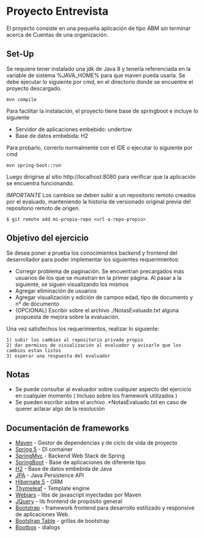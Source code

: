 # Proyecto Entrevista

El proyecto consiste en una pequeña aplicación de tipo ABM sin terminar acerca de Cuentas de una organización.

## Set-Up

Se requiere tener instalado una jdk de Java 8 y tenerla referenciada en la variable de sistema %JAVA_HOME% para que maven pueda usarla.
Se debe ejecutar lo siguiente por cmd,  en el directorio donde se encuentre el proyecto descargado.

```
mvn compile
```

Para facilitar la instalación,  el proyecto tiene base de springboot e incluye lo siguiente

* Servidor de aplicaciones embebido: undertow
* Base de datos embebida: H2
 
Para probarlo,  correrlo normalmente con el IDE o ejecutar lo siguiente por cmd

```
mvn spring-boot::run
```

Luego dirigirse al sitio http://localhost:8080 para verificar que la aplicación se encuentra funcionando.

*IMPORTANTE* 
Los cambios se deben subir a un repositorio remoto creados por el evaluado, manteniendo la historia de versionado original previa del repositorio remoto de origen.

```
$ git remote add mi-propio-repo <url-a-repo-propio>
```

## Objetivo del ejercicio

Se desea poner a prueba los conocimientos backend y frontend del desarrollador para poder implementar los siguientes requerimientos:

* Corregir problema de paginación. Se encuentran precargados más usuarios de los que se muestran en la primer página. Al pasar a la siguiente,  se siguen visualizando los mismos
* Agregar eliminación de usuarios
* Agregar visualización y edición de campos edad, tipo de documento y n° de documento
* (OPCIONAL) Escribir sobre el archivo ./NotasEvaluado.txt alguna propuesta de mejora sobre la evaluación.

Una vez satisfechos los requerimientos,  realizar lo siguiente:

    1) subir los cambios al repositorio privado propio
    2) dar permisos de visualización al evaluador y avisarle que los cambios estan listos
    3) esperar una respuesta del evaluador


## Notas

* Se puede consultar al evaluador sobre cualquier aspecto del ejercicio en cualquier momento ( Incluso sobre los framework utilizados )
* Se pueden escribir sobre el archivo .*NotasEvaluado.txt en caso de querer aclarar algo de la resolución


## Documentación de frameworks

* [Maven](https://maven.apache.org/) - Gestor de dependencias y de ciclo de vida de proyecto
* [Spring 5](https://spring.io/) - DI container
* [SpringMvc](https://docs.spring.io/spring/docs/current/spring-framework-reference/web.html) - Backend Web Stack de Spring
* [SpringBoot](https://spring.io/) - Base de aplicaciones de diferente tipo
* [H2](http://www.h2database.com/html/quickstart.html) - Base de datos embebida de Java
* [JPA](https://docs.oracle.com/javaee/6/tutorial/doc/bnbpz.html) - Java Persistence API
* [Hibernate 5](http://hibernate.org/orm/documentation/5.2/) - ORM
* [Thymeleaf](https://www.thymeleaf.org/documentation.html) - Template engine
* [Webjars](https://www.webjars.org/) - libs de javascript inyectadas por Maven
* [JQuery](http://api.jquery.com/) - lib frontend de propósito general
* [Bootstrap](https://getbootstrap.com/docs/3.3/getting-started/) - framework frontend para desarrollo estilizado y responsive de aplicaciones Web.
* [Bootstrap Table](http://bootstrap-table.wenzhixin.net.cn/documentation/) - grillas de bootstrap
* [Bootbox](http://bootboxjs.com/documentation.html) - dialogs

